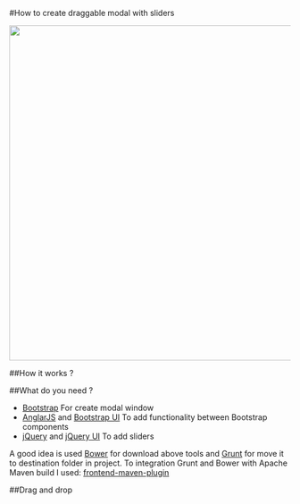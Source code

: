 #How to create draggable modal with sliders

<img src="https://lh3.googleusercontent.com/8puW0Fc38pfXtzKZmhze-rZbvGbpdWldq20uZ_lExLSgpEYoaXhrRu7mACQJYn-85cMKiLS_re2-jFQ=w2800-h2066-rw" width="600">

##How it works ?

##What do you need ?

* [Bootstrap](http://getbootstrap.com/) For create modal window
* [AnglarJS](https://angularjs.org/) and [Bootstrap UI](http://angular-ui.github.io/bootstrap/) To add functionality between Bootstrap components
* [jQuery](https://jquery.com/) and [jQuery UI](https://jqueryui.com/) To add sliders

A good idea is used [Bower](https://bower.io/) for download above tools and [Grunt](http://gruntjs.com/) for move it to destination folder in project.
To integration Grunt and Bower with Apache Maven build I used: [frontend-maven-plugin](https://github.com/eirslett/frontend-maven-plugin)

##Drag and drop